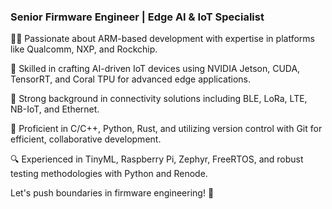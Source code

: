 ### Senior Firmware Engineer | Edge AI & IoT Specialist

👨‍💻 Passionate about ARM-based development with expertise in platforms like Qualcomm, NXP, and Rockchip.

🔧 Skilled in crafting AI-driven IoT devices using NVIDIA Jetson, CUDA, TensorRT, and Coral TPU for advanced edge applications.

🔗 Strong background in connectivity solutions including BLE, LoRa, LTE, NB-IoT, and Ethernet.

🔑 Proficient in C/C++, Python, Rust, and utilizing version control with Git for efficient, collaborative development.

🔍 Experienced in TinyML, Raspberry Pi, Zephyr, FreeRTOS, and robust testing methodologies with Python and Renode.

Let's push boundaries in firmware engineering! 🚀
